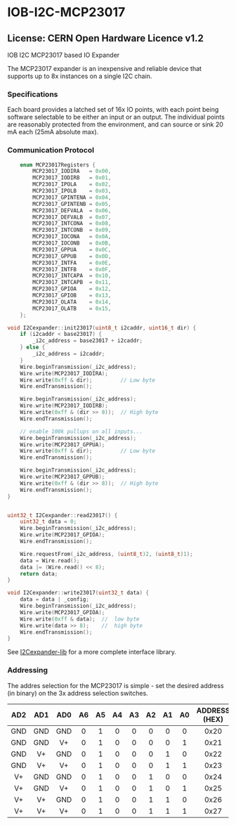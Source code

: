 # IOB-I2C-MCP23017
## License: CERN Open Hardware Licence v1.2

IOB I2C MCP23017 based IO Expander

The MCP23017 expander is an inexpensive and reliable device that supports up to 8x instances on a single I2C chain.

### Specifications

Each board provides a latched set of 16x IO points, with each point
being software selectable to be either an input or an output. The
individual points are reasonably protected from the environment, and can
source or sink 20 mA each (25mA absolute max).

### Communication Protocol

```C++
    enum MCP23017Registers {
        MCP23017_IODIRA   = 0x00,
        MCP23017_IODIRB   = 0x01,
        MCP23017_IPOLA    = 0x02,
        MCP23017_IPOLB    = 0x03,
        MCP23017_GPINTENA = 0x04,
        MCP23017_GPINTENB = 0x05,
        MCP23017_DEFVALA  = 0x06,
        MCP23017_DEFVALB  = 0x07,
        MCP23017_INTCONA  = 0x08,
        MCP23017_INTCONB  = 0x09,
        MCP23017_IOCONA   = 0x0A,
        MCP23017_IOCONB   = 0x0B,
        MCP23017_GPPUA    = 0x0C,
        MCP23017_GPPUB    = 0x0D,
        MCP23017_INTFA    = 0x0E,
        MCP23017_INTFB    = 0x0F,
        MCP23017_INTCAPA  = 0x10,
        MCP23017_INTCAPB  = 0x11,
        MCP23017_GPIOA    = 0x12,
        MCP23017_GPIOB    = 0x13,
        MCP23017_OLATA    = 0x14,
        MCP23017_OLATB    = 0x15,
    };

void I2Cexpander::init23017(uint8_t i2caddr, uint16_t dir) {
    if (i2caddr < base23017) {
        _i2c_address = base23017 + i2caddr;
    } else {
        _i2c_address = i2caddr;
    }
    Wire.beginTransmission(_i2c_address);
    Wire.write(MCP23017_IODIRA);
    Wire.write(0xff & dir);         // Low byte
    Wire.endTransmission();

    Wire.beginTransmission(_i2c_address);
    Wire.write(MCP23017_IODIRB);
    Wire.write(0xff & (dir >> 8));  // High byte
    Wire.endTransmission();

    // enable 100k pullups on all inputs...
    Wire.beginTransmission(_i2c_address);
    Wire.write(MCP23017_GPPUA);
    Wire.write(0xff & dir);         // Low byte
    Wire.endTransmission();

    Wire.beginTransmission(_i2c_address);
    Wire.write(MCP23017_GPPUB);
    Wire.write(0xff & (dir >> 8));  // High byte
    Wire.endTransmission();
}


uint32_t I2Cexpander::read23017() {
    uint32_t data = 0;
    Wire.beginTransmission(_i2c_address);
    Wire.write(MCP23017_GPIOA);
    Wire.endTransmission();

    Wire.requestFrom(_i2c_address, (uint8_t)2, (uint8_t)1);
    data = Wire.read();
    data |= (Wire.read() << 8);
    return data;
}

void I2Cexpander::write23017(uint32_t data) {
    data = data | _config;
    Wire.beginTransmission(_i2c_address);
    Wire.write(MCP23017_GPIOA);
    Wire.write(0xff & data);  //  low byte
    Wire.write(data >> 8);    //  high byte
    Wire.endTransmission();
}
```

See [I2Cexpander-lib](/pages/I2Cexpander "wikilink") for a more complete interface
library.


### Addressing
The addres selection for the MCP23017 is simple - set the desired address (in binary) on the 3x address selection switches.

**AD2**|**AD1**|**AD0**|**A6**|**A5**|**A4**|**A3**|**A2**|**A1**|**A0**|**ADDRESS (HEX)**
:-----:|:-----:|:-----:|:-----:|:-----:|:-----:|:-----:|:-----:|:-----:|:-----:|:-----:
GND|GND|GND|0|1|0|0|0|0|0|0x20
GND|GND|V+|0|1|0|0|0|0|1|0x21
GND|V+|GND|0|1|0|0|0|1|0|0x22
GND|V+|V+|0|1|0|0|0|1|1|0x23
V+|GND|GND|0|1|0|0|1|0|0|0x24
V+|GND|V+|0|1|0|0|1|0|1|0x25
V+|V+|GND|0|1|0|0|1|1|0|0x26
V+|V+|V+|0|1|0|0|1|1|1|0x27


